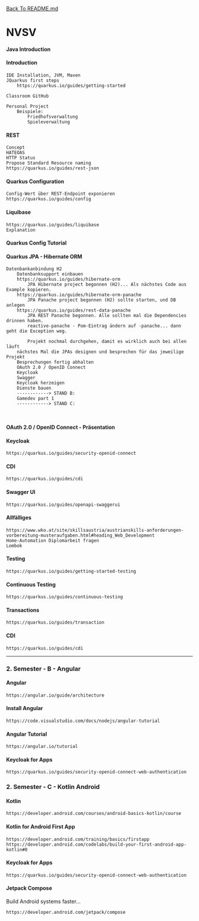 [Back To README.md][back]

# NVSV

#### Java Introduction

#### Introduction

```
IDE Installation, JVM, Maven
JQuarkus first steps
	https://quarkus.io/guides/getting-started
	
Classroom GitHub

Personal Project
	Beispiele:
		Friedhofsverwaltung
		Spieleverwaltung
```

#### REST

```
Concept
HATEOAS
HTTP Status
Propose Standard Resource naming
https://quarkus.io/guides/rest-json
```

#### Quarkus Configuration

```
Config-Wert über REST-Endpoint exponieren
https://quarkus.io/guides/config
```

#### Liquibase

```
https://quarkus.io/guides/liquibase
Explanation
```

#### Quarkus Config Tutorial

#### Quarkus JPA - Hibernate ORM

```
Datenbankanbindung H2
	Datenbanksupport einbauen
	https://quarkus.io/guides/hibernate-orm
		JPA Hibernate project begonnen (H2)... Als nächstes Code aus Example kopieren.
	https://quarkus.io/guides/hibernate-orm-panache
		JPA Panache project begonnen (H2) sollte starten, und DB anlegen
	https://quarkus.io/guides/rest-data-panache
		JPA REST Panache begonnen. Alle sollten mal die Dependencies drinnen haben.
		reactive-panache - Pom-Eintrag ändern auf -panache... dann geht die Exception weg.
	
		Projekt nochmal durchgehen, damit es wirklich auch bei allen läuft
	nächstes Mal die JPAs designen und besprechen für das jeweilige Projekt
	Besprechungen fertig abhalten
	OAuth 2.0 / OpenID Connect
	Keycloak
	Swagger
	Keycloak herzeigen
	Dienste bauen
	------------> STAND B:
	Gamedev part 1
	------------> STAND C:
	
	
```

#### OAuth 2.0 / OpenID Connect - Präsentation

#### Keycloak

```
https://quarkus.io/guides/security-openid-connect
```

#### CDI

```
https://quarkus.io/guides/cdi
```


#### Swagger UI

```
https://quarkus.io/guides/openapi-swaggerui
```



#### Allfälliges

```
https://www.wko.at/site/skillsaustria/austrianskills-anforderungen-vorbereitung-musteraufgaben.html#heading_Web_Development
Home-Automation Diplomarbeit fragen
Lombok
```

#### Testing

```
https://quarkus.io/guides/getting-started-testing
```

#### Continuous Testing

```
https://quarkus.io/guides/continuous-testing
```

#### Transactions

```
https://quarkus.io/guides/transaction
```

#### CDI

```
https://quarkus.io/guides/cdi
```

---

### 2. Semester - B - Angular

#### Angular

```
https://angular.io/guide/architecture
```

#### Install Angular

```
https://code.visualstudio.com/docs/nodejs/angular-tutorial
```

#### Angular Tutorial

```
https://angular.io/tutorial
```


#### Keycloak for Apps

```
https://quarkus.io/guides/security-openid-connect-web-authentication
```

### 2. Semester - C - Kotlin Android

#### Kotlin

```
https://developer.android.com/courses/android-basics-kotlin/course
```

#### Kotlin for Android First App

```
https://developer.android.com/training/basics/firstapp
https://developer.android.com/codelabs/build-your-first-android-app-kotlin#0
```


#### Keycloak for Apps

```
https://quarkus.io/guides/security-openid-connect-web-authentication
```


#### Jetpack Compose
Build Android systems faster...
```
https://developer.android.com/jetpack/compose
```


[back]: https://github.com/UnterrainerInformatik/htl

